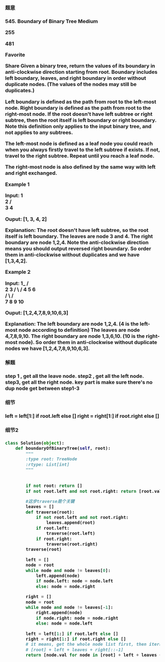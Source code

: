 <h3>题意<h3>
<p>
545. Boundary of Binary Tree
Medium

255

481

Favorite

Share
Given a binary tree, return the values of its boundary in anti-clockwise direction starting from root. Boundary includes left boundary, leaves, and right boundary in order without duplicate nodes.  (The values of the nodes may still be duplicates.)

Left boundary is defined as the path from root to the left-most node. Right boundary is defined as the path from root to the right-most node. If the root doesn't have left subtree or right subtree, then the root itself is left boundary or right boundary. Note this definition only applies to the input binary tree, and not applies to any subtrees.

The left-most node is defined as a leaf node you could reach when you always firstly travel to the left subtree if exists. If not, travel to the right subtree. Repeat until you reach a leaf node.

The right-most node is also defined by the same way with left and right exchanged.

Example 1

Input:
  1
   \
    2
   / \
  3   4

Ouput:
[1, 3, 4, 2]

Explanation:
The root doesn't have left subtree, so the root itself is left boundary.
The leaves are node 3 and 4.
The right boundary are node 1,2,4. Note the anti-clockwise direction means you should output reversed right boundary.
So order them in anti-clockwise without duplicates and we have [1,3,4,2].
 

Example 2

Input:
    ____1_____
   /          \
  2            3
 / \          / 
4   5        6   
   / \      / \
  7   8    9  10  
       
Ouput:
[1,2,4,7,8,9,10,6,3]

Explanation:
The left boundary are node 1,2,4. (4 is the left-most node according to definition)
The leaves are node 4,7,8,9,10.
The right boundary are node 1,3,6,10. (10 is the right-most node).
So order them in anti-clockwise without duplicate nodes we have [1,2,4,7,8,9,10,6,3].
<p>




<h3>解题<h3>
<p>step 1 , get all the leave node. step2 , get all the left node. step3, get all the right node. 
   key part is make sure there's no dup node get between step1-3<p>




<h3>细节<h3>
<p>
        left = left[1:] if root.left else []
        right = right[1:] if root.right else []
<p>


<h3>细节2<h3>
<p>

<p>

```python
class Solution(object):
    def boundaryOfBinaryTree(self, root):
        """
        :type root: TreeNode
        :rtype: List[int]
        """
        
        
        if not root: return []
        if not root.left and not root.right: return [root.val]

        #这步traverse是个关键
        leaves = []
        def traverse(root):
            if not root.left and not root.right:
                leaves.append(root)
            if root.left:
                traverse(root.left)
            if root.right:
                traverse(root.right)
        traverse(root)

        left = []
        node = root
        while node and node != leaves[0]:
            left.append(node)
            if node.left: node = node.left
            else: node = node.right

        right = []
        node = root
        while node and node != leaves[-1]:
            right.append(node)
            if node.right: node = node.right
            else: node = node.left

        left = left[1:] if root.left else []
        right = right[1:] if root.right else []
        # it means, get the whole node list first, then iterate through it and get value:
        # [root] + left + leaves + right[::-1]
        return [node.val for node in [root] + left + leaves + right[::-1]]        
          
```

